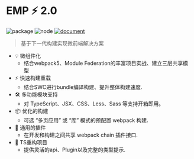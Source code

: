# EMP ⚡ 2.0
![package](https://img.shields.io/npm/v/@efox/emp.svg) 
![node](https://img.shields.io/node/v/@efox/emp.svg)
<a href="https://emp2.netlify.app" target="_blank"><img src="https://img.shields.io/badge/EMP.Document-v2-blue" alt="document"></a>


> 基于下一代构建实现微前端解决方案
+ 💡 微组件化
  - 结合webpack5、Module Federation的丰富项目实战、建立三层共享模型
+ ⚡️ 快速构建重载
  - 结合SWC进行bundle编译构建、提升整体构建速度.
+ 🛠️ 多功能模块支持
  - 对 TypeScript、JSX、CSS、Less、Sass 等支持开箱即用。
+ 📦 优化的构建
  - 可选 “多页应用” 或 “库” 模式的预配置 webpack 构建.
+ 🔩 通用的插件
  - 在开发和构建之间共享 webpack chain 插件接口.
+ 🔑 TS重构项目
  - 提供灵活的api、Plugin以及完整的类型提示.



